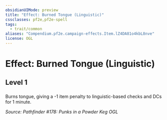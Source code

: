```yaml
---
obsidianUIMode: preview
title: "Effect: Burned Tongue (Linguistic)"
cssclasses: pf2e,pf2e-spell
tags:
  - trait/common
aliases: "Compendium.pf2e.campaign-effects.Item.lZ4DA81o4kbL8nve"
license: OGL
---
```

# Effect: Burned Tongue (Linguistic)
## Level 1
### 






Burns tongue, giving a -1 item penalty to linguistic-based checks and DCs for 1 minute.

*Source: Pathfinder #178: Punks in a Powder Keg*
*OGL*